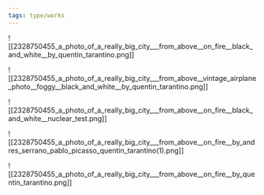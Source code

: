 ```yaml
---
tags: type/works
---
```

![[2328750455_a_photo_of_a_really_big_city___from_above__on_fire__black_and_white__by_quentin_tarantino.png]]

![[2328750455_a_photo_of_a_really_big_city___from_above__vintage_airplane_photo__foggy__black_and_white__by_quentin_tarantino.png]]

![[2328750455_a_photo_of_a_really_big_city___from_above__on_fire__black_and_white__nuclear_test.png]]

![[2328750455_a_photo_of_a_really_big_city___from_above__on_fire__by_andres_serrano_pablo_picasso_quentin_tarantino(1).png]]

![[2328750455_a_photo_of_a_really_big_city___from_above__on_fire__by_quentin_tarantino.png]]